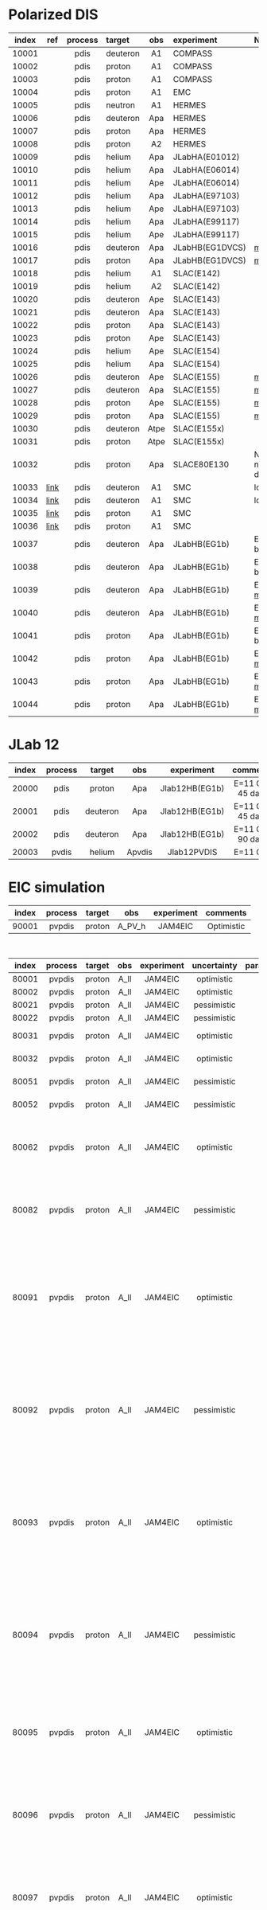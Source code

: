 # Polarized DIS

| index | ref              | process | target   | obs  | experiment      | Notes                             |
| :--:  | :--:             | :--:    | :--      | :--: | :--             | :--                               |
| 10001 |                  | pdis    | deuteron | A1   | COMPASS         |                                   |
| 10002 |                  | pdis    | proton   | A1   | COMPASS         |                                   |
| 10003 |                  | pdis    | proton   | A1   | COMPASS         |                                   |
| 10004 |                  | pdis    | proton   | A1   | EMC             |                                   |
| 10005 |                  | pdis    | neutron  | A1   | HERMES          |                                   |
| 10006 |                  | pdis    | deuteron | Apa  | HERMES          |                                   |
| 10007 |                  | pdis    | proton   | Apa  | HERMES          |                                   |
| 10008 |                  | pdis    | proton   | A2   | HERMES          |                                   |
| 10009 |                  | pdis    | helium   | Apa  | JLabHA(E01012)  |                                   |
| 10010 |                  | pdis    | helium   | Apa  | JLabHA(E06014)  |                                   |
| 10011 |                  | pdis    | helium   | Ape  | JLabHA(E06014)  |                                   |
| 10012 |                  | pdis    | helium   | Apa  | JLabHA(E97103)  |                                   |
| 10013 |                  | pdis    | helium   | Ape  | JLabHA(E97103)  |                                   |
| 10014 |                  | pdis    | helium   | Apa  | JLabHA(E99117)  |                                   |
| 10015 |                  | pdis    | helium   | Ape  | JLabHA(E99117)  |                                   |
| 10016 |                  | pdis    | deuteron | Apa  | JLabHB(EG1DVCS) | [more][com10016-10017]            |
| 10017 |                  | pdis    | proton   | Apa  | JLabHB(EG1DVCS) | [more][com10016-10017]            |
| 10018 |                  | pdis    | helium   | A1   | SLAC(E142)      |                                   |
| 10019 |                  | pdis    | helium   | A2   | SLAC(E142)      |                                   |
| 10020 |                  | pdis    | deuteron | Ape  | SLAC(E143)      |                                   |
| 10021 |                  | pdis    | deuteron | Apa  | SLAC(E143)      |                                   |
| 10022 |                  | pdis    | proton   | Apa  | SLAC(E143)      |                                   |
| 10023 |                  | pdis    | proton   | Ape  | SLAC(E143)      |                                   |
| 10024 |                  | pdis    | helium   | Ape  | SLAC(E154)      |                                   |
| 10025 |                  | pdis    | helium   | Apa  | SLAC(E154)      |                                   |
| 10026 |                  | pdis    | deuteron | Ape  | SLAC(E155)      | [more][com10026-10029]            |
| 10027 |                  | pdis    | deuteron | Apa  | SLAC(E155)      | [more][com10026-10029]            |
| 10028 |                  | pdis    | proton   | Ape  | SLAC(E155)      | [more][com10026-10029]            |
| 10029 |                  | pdis    | proton   | Apa  | SLAC(E155)      | [more][com10026-10029]            |
| 10030 |                  | pdis    | deuteron | Atpe | SLAC(E155x)     |                                   |
| 10031 |                  | pdis    | proton   | Atpe | SLAC(E155x)     |                                   |
| 10032 |                  | pdis    | proton   | Apa  | SLACE80E130     | NS: I set norm==syst_c due to  0  |
| 10033 | [link][ref10033] | pdis    | deuteron | A1   | SMC             | low-x trigger                     |
| 10034 | [link][ref10034] | pdis    | deuteron | A1   | SMC             | low-x trigger                     |
| 10035 | [link][ref10035] | pdis    | proton   | A1   | SMC             |                                   |
| 10036 | [link][ref10036] | pdis    | proton   | A1   | SMC             |                                   |
| 10037 |                  | pdis    | deuteron | Apa  | JLabHB(EG1b)    | E =1 GeV.  below W2cut            |
| 10038 |                  | pdis    | deuteron | Apa  | JLabHB(EG1b)    | E =2 GeV.  below W2cut            |
| 10039 |                  | pdis    | deuteron | Apa  | JLabHB(EG1b)    | E =4 GeV.  [more][com10039-10044] |
| 10040 |                  | pdis    | deuteron | Apa  | JLabHB(EG1b)    | E =5 GeV.  [more][com10039-10044] |
| 10041 |                  | pdis    | proton   | Apa  | JLabHB(EG1b)    | E =1 GeV.  below W2cut            |
| 10042 |                  | pdis    | proton   | Apa  | JLabHB(EG1b)    | E =2 GeV.  [more][com10039-10044] |
| 10043 |                  | pdis    | proton   | Apa  | JLabHB(EG1b)    | E =4 GeV.  [more][com10039-10044] |
| 10044 |                  | pdis    | proton   | Apa  | JLabHB(EG1b)    | E =5 GeV.  [more][com10039-10044] |


# JLab 12
| index |  process | target   | obs    | experiment     | comments          |
| :--:  |  :--:    | :--:     | :--:   | :--:           | :--:              |
| 20000 |  pdis    | proton   | Apa    | Jlab12HB(EG1b) | E=11 GeV  45 days |
| 20001 |  pdis    | deuteron | Apa    | Jlab12HB(EG1b) | E=11 GeV  45 days |
| 20002 |  pdis    | deuteron | Apa    | Jlab12HB(EG1b) | E=11 GeV  90 days |
| 20003 |  pvdis   | helium   | Apvdis | Jlab12PVDIS    | E=11 GeV          |

# EIC simulation
| index |  process | target   | obs    | experiment     | comments          |
| :--:  |  :--:    | :--:     | :--:   | :--:           | :--:              |
| 90001 |  pvpdis  | proton   | A_PV_h | JAM4EIC        | Optimistic        |

<br>

| index |  process | target   | obs    | experiment     | uncertainty       | parameterization  | comment           |
| :--:  |  :--:    | :--:     | :--:   | :--:           | :--:              | :--:              | :--:              |
| 80001 |  pvpdis  | proton   | A_ll   | JAM4EIC        | optimistic        | plus              |                   |
| 80002 |  pvpdis  | proton   | A_ll   | JAM4EIC        | optimistic        | valence           |                   |
| 80021 |  pvpdis  | proton   | A_ll   | JAM4EIC        | pessimistic       | plus              |                   |
| 80022 |  pvpdis  | proton   | A_ll   | JAM4EIC        | pessimistic       | valence           |                   |
| 80031 |  pvpdis  | proton   | A_ll   | JAM4EIC        | optimistic        | plus              | outliers removed  |
| 80032 |  pvpdis  | proton   | A_ll   | JAM4EIC        | optimistic        | valence           | outliers removed  |
| 80051 |  pvpdis  | proton   | A_ll   | JAM4EIC        | pessimistic       | plus              | outliers removed  |
| 80052 |  pvpdis  | proton   | A_ll   | JAM4EIC        | pessimistic       | valence           | outliers removed  |
| 80062 |  pvpdis  | proton   | A_ll   | JAM4EIC        | optimistic        | valence           | outliers removed, use the largest g_1 solution  |
| 80082 |  pvpdis  | proton   | A_ll   | JAM4EIC        | pessimistic       | valence           | outliers removed, use the largest g_1 solution  |
| 80091 |  pvpdis  | proton   | A_ll   | JAM4EIC        | optimistic        | valence           | outliers removed, use the positive g_1 solution one sigma larger than the mean   |
| 80092 |  pvpdis  | proton   | A_ll   | JAM4EIC        | pessimistic       | valence           | outliers removed, use the positive g_1 solution one sigma larger than the mean   |
| 80093 |  pvpdis  | proton   | A_ll   | JAM4EIC        | optimistic        | valence           | outliers removed, use the negative g_1 solution one sigma smaller than the mean  |
| 80094 |  pvpdis  | proton   | A_ll   | JAM4EIC        | pessimistic       | valence           | outliers removed, use the negative g_1 solution one sigma smaller than the mean  |
| 80095 |  pvpdis  | proton   | A_ll   | JAM4EIC        | optimistic        | valence           | outliers removed, use an A_LL one sigma larger than its mean   |
| 80096 |  pvpdis  | proton   | A_ll   | JAM4EIC        | pessimistic       | valence           | outliers removed, use an A_LL one sigma larger than its mean   |
| 80097 |  pvpdis  | proton   | A_ll   | JAM4EIC        | optimistic        | valence           | outliers removed, use an A_LL one sigma smaller than its mean  |
| 80098 |  pvpdis  | proton   | A_ll   | JAM4EIC        | pessimistic       | valence           | outliers removed, use an A_LL one sigma smaller than its mean  |

<br>

the outliers are removed with the following filter during inspection

<pre>
FILT = []
FILT.append(('ppdf', 'g1 N' ,  0.0, 'less')) ## filter out negative gluons
FILT.append(('ppdf', 'sp1 N',  0.3, 'greater')) ## filter out PPDF outliers
FILT.append(('ppdf', 'uv1 d', -5.0, 'less')) ## filter out PPDF outliers
FILT.append(('ppdf', 'dp1 a',  1.0, 'greater')) ## filter out PPDF outliers
FILT.append(('ppdf', 'dp1 d', -5.0, 'less')) ## filter out PPDF outliers
</pre>

[ref10033]: https://inspirehep.net/search?p=find+j+Phys.Rev.,D60,072004
[ref10034]: https://inspirehep.net/search?p=find+j+Phys.Rev.,D58,112001
[ref10035]: https://inspirehep.net/search?p=find+j+Phys.Rev.,D60,072004
[ref10036]: https://inspirehep.net/search?p=find+j+Phys.Rev.,D58,112001
[com10016-10017]: comments/10016-10017.md
[com10039-10044]: comments/10039-10044.md
[com10026-10029]: comments/10026-10029.md






